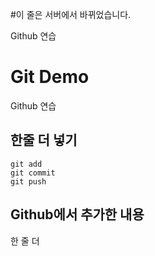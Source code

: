 #이 줄은 서버에서 바뀌었습니다.

Github 연습

# Git Demo

Github 연습

## 한줄 더 넣기
```
git add
git commit
git push
```

## Github에서 추가한 내용

한 줄 더
